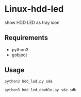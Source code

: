 # Linux-hdd-led
show HDD LED as tray icon

## Requirements
- python3
- gobject

## Usage
```
python3 hdd_led.py sda
```
```
python3 hdd_led_double.py sda sdb
```
